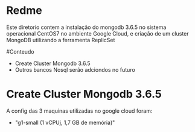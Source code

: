 # Redme

Este diretorio contem a instalação do mongodb 3.6.5 no sistema operacional CentOS7 no ambiente Google Cloud, e criação de um cluster MongoDB utilizando a ferramenta ReplicSet

#Conteudo

- Create Cluster Mongodb 3.6.5
- Outros bancos Nosql serão adciondos no futuro


# Create Cluster Mongodb 3.6.5 

A config das 3 maquinas utilizadas no google cloud foram: 
- "g1-small (1 vCPUj, 1,7 GB de memória)"

